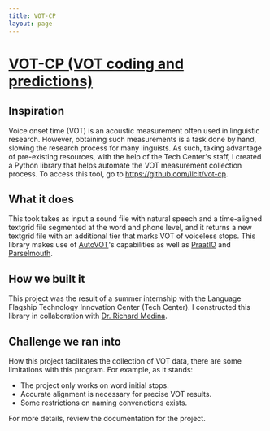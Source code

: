 ```yaml
---
title: VOT-CP
layout: page
---
```


# [VOT-CP (VOT coding and predictions)](https://github.com/llcit/vot-cp)

## Inspiration

Voice onset time (VOT) is an acoustic measurement often used in linguistic research. However, obtaining such measurements is a task done by hand, slowing the research process for many linguists. As such, taking advantage of pre-existing resources, with the help of the Tech Center's staff, I created a Python library that helps automate the VOT measurement collection process. To access this tool, go to https://github.com/llcit/vot-cp.

## What it does

This took takes as input a sound file with natural speech and a time-aligned textgrid file segmented at the word and phone level, and it returns a new textgrid file with an additional tier that marks VOT of voiceless stops. This library makes use of [AutoVOT](https://github.com/mlml/autovot)'s capabilities as well as [PraatIO](https://github.com/timmahrt/praatIO) and [Parselmouth](https://parselmouth.readthedocs.io/en/stable/).

## How we built it

This project was the result of a summer internship with the Language Flagship Technology Innovation Center (Tech Center). I constructed this library in collaboration with [Dr. Richard Medina](https://clt.manoa.hawaii.edu/richard-medina/). 

## Challenge we ran into

How this project facilitates the collection of VOT data, there are some limitations with this program. For example, as it stands:
- The project only works on word initial stops.
- Accurate alignment is necessary for precise VOT results.
- Some restrictions on naming convenctions exists.

For more details, review the documentation for the project.
